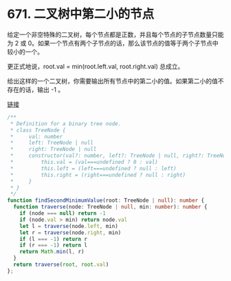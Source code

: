 # 671. 二叉树中第二小的节点

给定一个非空特殊的二叉树，每个节点都是正数，并且每个节点的子节点数量只能为 2 或 0。如果一个节点有两个子节点的话，那么该节点的值等于两个子节点中较小的一个。

更正式地说，root.val = min(root.left.val, root.right.val) 总成立。

给出这样的一个二叉树，你需要输出所有节点中的第二小的值。如果第二小的值不存在的话，输出 -1 。

[链接](https://leetcode-cn.com/problems/second-minimum-node-in-a-binary-tree)

```ts
/**
 * Definition for a binary tree node.
 * class TreeNode {
 *     val: number
 *     left: TreeNode | null
 *     right: TreeNode | null
 *     constructor(val?: number, left?: TreeNode | null, right?: TreeNode | null) {
 *         this.val = (val===undefined ? 0 : val)
 *         this.left = (left===undefined ? null : left)
 *         this.right = (right===undefined ? null : right)
 *     }
 * }
 */
function findSecondMinimumValue(root: TreeNode | null): number {
  function traverse(node: TreeNode | null, min: number): number {
    if (node === null) return -1
    if (node.val > min) return node.val
    let l = traverse(node.left, min)
    let r = traverse(node.right, min)
    if (l === -1) return r
    if (r === -1) return l
    return Math.min(l, r)
  }
  return traverse(root, root.val)
};
```
